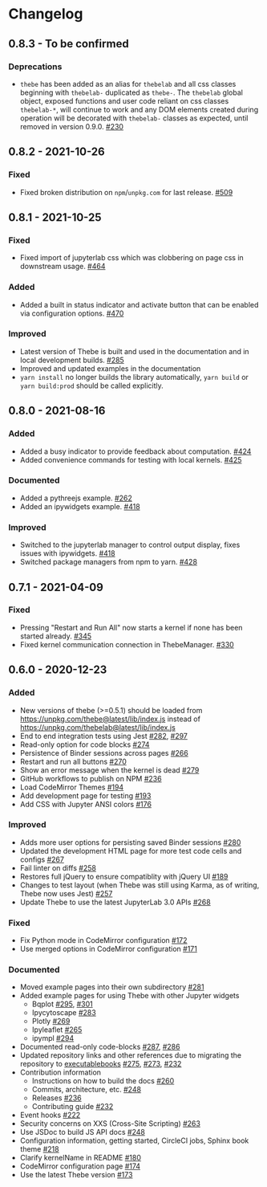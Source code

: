 # Changelog

## 0.8.3 - To be confirmed

### Deprecations

- `thebe` has been added as an alias for `thebelab` and all css classes beginning with `thebelab-` duplicated as `thebe-`. The `thebelab` global object, exposed functions and user code reliant on css classes `thebelab-*`, will continue to work and any DOM elements created during operation will be decorated with `thebelab-` classes as expected, until removed in version 0.9.0.
  [#230](https://github.com/executablebooks/thebe/issues/230)

## 0.8.2 - 2021-10-26

### Fixed

- Fixed broken distribution on `npm`/`unpkg.com` for last release.
  [#509](https://github.com/executablebooks/thebe/issues/509)

## 0.8.1 - 2021-10-25

### Fixed

- Fixed import of jupyterlab css which was clobbering on page css in downstream usage.
  [#464](https://github.com/executablebooks/thebe/issues/464)

### Added

- Added a built in status indicator and activate button that can be enabled via configuration options.
  [#470](https://github.com/executablebooks/thebe/issues/470)

### Improved

- Latest version of Thebe is built and used in the documentation and in local development builds.
  [#285](https://github.com/executablebooks/thebe/issues/285)
- Improved and updated examples in the documentation
- `yarn install` no longer builds the library automatically, `yarn build` or `yarn build:prod` should be called explicitly.

## 0.8.0 - 2021-08-16

### Added

- Added a busy indicator to provide feedback about computation.
  [#424](https://github.com/executablebooks/thebe/pull/424)
- Added convenience commands for testing with local kernels.
  [#425](https://github.com/executablebooks/thebe/pull/425)

### Documented

- Added a pythreejs example.
  [#262](https://github.com/executablebooks/thebe/pull/262)
- Added an ipywidgets example.
  [#418](https://github.com/executablebooks/thebe/pull/418)

### Improved

- Switched to the jupyterlab manager to control output display, fixes issues
  with ipywidgets. [#418](https://github.com/executablebooks/thebe/pull/418)
- Switched package managers from npm to yarn.
  [#428](https://github.com/executablebooks/thebe/pull/428)

## 0.7.1 - 2021-04-09

### Fixed

- Pressing "Restart and Run All" now starts a kernel if none has been started
  already. [#345](https://github.com/executablebooks/thebe/pull/345)
- Fixed kernel communication connection in ThebeManager.
  [#330](https://github.com/executablebooks/thebe/pull/330)

## 0.6.0 - 2020-12-23

### Added

- New versions of thebe (>=0.5.1) should be loaded from
  https://unpkg.com/thebe@latest/lib/index.js instead of
  https://unpkg.com/thebelab@latest/lib/index.js
- End to end integration tests using Jest [#282](https://github.com/executablebooks/thebe/pull/282), [#297](https://github.com/executablebooks/thebe/pull/297)
- Read-only option for code blocks [#274](https://github.com/executablebooks/thebe/pull/274)
- Persistence of Binder sessions across pages [#266](https://github.com/executablebooks/thebe/pull/266)
- Restart and run all buttons [#270](https://github.com/executablebooks/thebe/pull/270)
- Show an error message when the kernel is dead [#279](https://github.com/executablebooks/thebe/pull/279)
- GitHub workflows to publish on NPM [#236](https://github.com/executablebooks/thebe/pull/236)
- Load CodeMirror Themes [#194](https://github.com/executablebooks/thebe/pull/194)
- Add development page for testing [#193](https://github.com/executablebooks/thebe/pull/193)
- Add CSS with Jupyter ANSI colors [#176](https://github.com/executablebooks/thebe/pull/176)

### Improved

- Adds more user options for persisting saved Binder sessions [#280](https://github.com/executablebooks/thebe/pull/280)
- Updated the development HTML page for more test code cells and configs [#267](https://github.com/executablebooks/thebe/pull/267)
- Fail linter on diffs [#258](https://github.com/executablebooks/thebe/pull/258)
- Restores full jQuery to ensure compatiblity with jQuery UI [#189](https://github.com/executablebooks/thebe/pull/189)
- Changes to test layout (when Thebe was still using Karma, as of writing, Thebe now uses Jest) [#257](https://github.com/executablebooks/thebe/pull/257)
- Update Thebe to use the latest JupyterLab 3.0 APIs [#268](https://github.com/executablebooks/thebe/pull/268)

### Fixed

- Fix Python mode in CodeMirror configuration [#172](https://github.com/executablebooks/thebe/pull/172)
- Use merged options in CodeMirror configuration [#171](https://github.com/executablebooks/thebe/pull/171)

### Documented

- Moved example pages into their own subdirectory [#281](https://github.com/executablebooks/thebe/pull/281)
- Added example pages for using Thebe with other Jupyter widgets
  - Bqplot [#295](https://github.com/executablebooks/thebe/pull/295), [#301](https://github.com/executablebooks/thebe/pull/301)
  - Ipycytoscape [#283](https://github.com/executablebooks/thebe/pull/283)
  - Plotly [#269](https://github.com/executablebooks/thebe/pull/269)
  - Ipyleaflet [#265](https://github.com/executablebooks/thebe/pull/265)
  - ipympl [#294](https://github.com/executablebooks/thebe/pull/294)
- Documented read-only code-blocks [#287](https://github.com/executablebooks/thebe/pull/287), [#286](https://github.com/executablebooks/thebe/pull/286)
- Updated repository links and other references due to migrating the repository to [executablebooks](https://github.com/executablebooks) [#275](https://github.com/executablebooks/thebe/pull/275), [#273](https://github.com/executablebooks/thebe/pull/273), [#232](https://github.com/executablebooks/thebe/pull/232)
- Contribution information
  - Instructions on how to build the docs [#260](https://github.com/executablebooks/thebe/pull/260)
  - Commits, architecture, etc. [#248](https://github.com/executablebooks/thebe/pull/248)
  - Releases [#236](https://github.com/executablebooks/thebe/pull/236)
  - Contributing guide [#232](https://github.com/executablebooks/thebe/pull/232)
- Event hooks [#222](https://github.com/executablebooks/thebe/pull/222)
- Security concerns on XXS (Cross-Site Scripting) [#263](https://github.com/executablebooks/thebe/pull/264)
- Use JSDoc to build JS API docs [#248](https://github.com/executablebooks/thebe/pull/248)
- Configuration information, getting started, CircleCI jobs, Sphinx book theme [#218](https://github.com/executablebooks/thebe/pull/218)
- Clarify kernelName in README [#180](https://github.com/executablebooks/thebe/pull/180)
- CodeMirror configuration page [#174](https://github.com/executablebooks/thebe/pull/174/files)
- Use the latest Thebe version [#173](https://github.com/executablebooks/thebe/pull/173)

